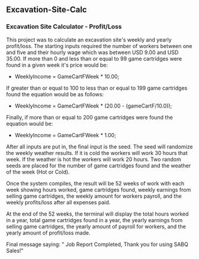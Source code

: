 ## Excavation-Site-Calc

### Excavation Site Calculator - Profit/Loss 

This project was to calculate an excavation site's weekly and yearly profit/loss. The starting inputs required  the number of workers between one and five and their hourly wage which was between USD 9.00 and USD 35.00. If more than 0 and less than or equal to 99 game cartridges were found in a given week it's price would be:

* WeeklyIncome = GameCartFWeek * 10.00;

If greater than or equal to 100 to less than or equal to 199 game cartridges found the equation would be as follows: 

* WeeklyIncome = GameCartFWeek * (20.00 - (gameCartF/10.0));

Finally, if more than or equal to 200 game cartridges were found the equation would be:

* WeeklyIncome = GameCartFWeek * 1.00;

After all inputs are put in, the final input is the seed. The seed will randomize the weekly weather results. If it is cold the workers will work 30 hours that week. If the weather is hot the workers will work 20 hours. Two random seeds are placed for the number of game cartridges found and the weather of the week (Hot or Cold).

Once the system compiles, the result will be 52 weeks of work with each week showing hours worked, game cartridges found, weekly earnings from selling game cartridges, the weekly amount for workers payroll, and the weekly profits/loss after all expenses paid. 

At the end of the 52 weeks, the terminal will display the total hours worked in a year, total game cartridges found in a year, the yearly earnings from selling game cartridges, the yearly amount of payroll for workers, and the yearly amount of profit/loss made. 

Final message saying: " Job Report Completed, Thank you for using SABQ Sales!"

